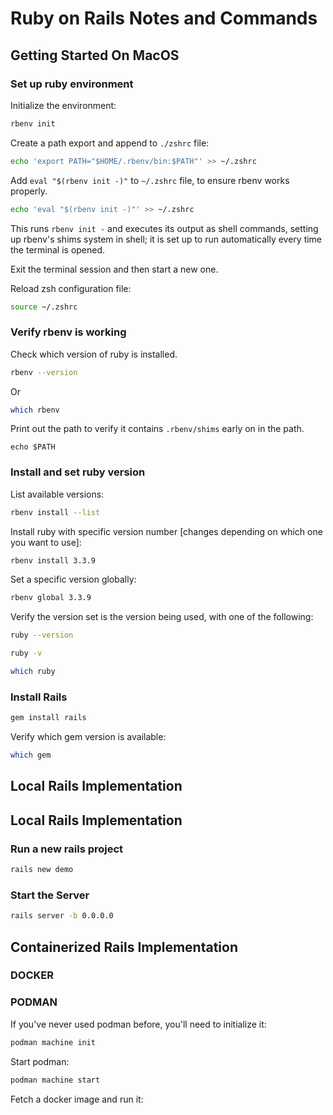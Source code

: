 # Ruby on Rails Notes and Commands

## Getting Started On MacOS

### Set up ruby environment

Initialize the environment:

```bash
rbenv init
```

Create a path export and append to `./zshrc` file:

```bash
echo 'export PATH="$HOME/.rbenv/bin:$PATH"' >> ~/.zshrc
```

Add `eval "$(rbenv init -)"` to `~/.zshrc` file, to ensure rbenv works properly.

```bash
echo 'eval "$(rbenv init -)"' >> ~/.zshrc
```

This runs `rbenv init -` and executes its output as shell commands, setting up rbenv's shims system in shell; it is set up to run automatically every time the terminal is opened.

Exit the terminal session and then start a new one.

Reload zsh configuration file:

```bash
source ~/.zshrc
```

### Verify rbenv is working

Check which version of ruby is installed.

```bash
rbenv --version
```

Or

```bash
which rbenv
```

Print out the path to verify it contains `.rbenv/shims` early on in the path.

```
echo $PATH
```

### Install and set ruby version

List available versions:

```bash
rbenv install --list
```

Install ruby with specific version number [changes depending on which one you want to use]:

```bash
rbenv install 3.3.9
```

Set a specific version globally:

```bash
rbenv global 3.3.9
```

Verify the version set is the version being used, with one of the following:

```bash
ruby --version

ruby -v

which ruby
```

### Install Rails

```bash
gem install rails
```

Verify which gem version is available:

```bash
which gem
```

## Local Rails Implementation

## Local Rails Implementation

### Run a new rails project

```bash
rails new demo
```

### Start the Server

```bash
rails server -b 0.0.0.0
```

## Containerized Rails Implementation

### DOCKER

### PODMAN

If you've never used podman before, you'll need to initialize it:

```bash
podman machine init
```

Start podman:

```bash
podman machine start
```

Fetch a docker image and run it:
